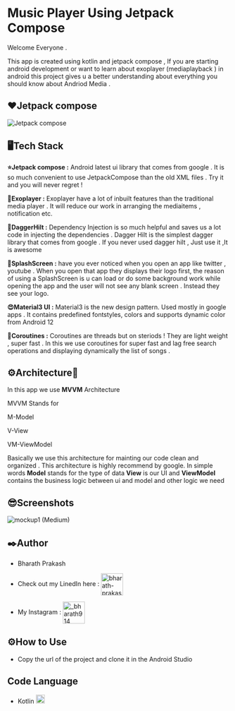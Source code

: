
# Music Player Using Jetpack Compose


Welcome Everyone . 

This app is created using kotlin and jetpack compose 
, If you are starting android development or want to learn about exoplayer (mediaplayback ) in android this project gives u a better understanding about everything you should know about Andriod Media . 




## ❤️Jetpack compose

![Jetpack compose](https://lh3.googleusercontent.com/Ryl7MmrnuqFetWpjTWxeav1ju1pdhmO6D08_qmCsX5YJI6Y0WNjWWqOSgadYMdrMT-Tqx9ypii-_ydQaDDn0TsXIVkHzqFezWGz_xrZ68GzL5JPi887B=w760-h760)

## 🖥️Tech Stack

**⭐Jetpack compose :**  Android latest ui library that comes from google . It is so much convenient to use JetpackCompose than the old XML files . Try it and you will never regret !

**🎵Exoplayer :**  Exoplayer have a lot of inbuilt features than the traditional media player . It will reduce our work in arranging the mediaitems , notification etc. 

**💉DaggerHilt :**  Dependency Injection is so much helpful and saves us a lot code in injecting the dependencies . Dagger Hilt is the simplest dagger library that comes from google . If you never used dagger hilt , Just use it ,It is awesome 

**📱SplashScreen :** have you ever noticed when you open an app like twitter , youtube . When you open that app they displays their logo first, the reason of using a SplashScreen is u can load or do some background work while opening the app and the user will not see any blank screen . Instead they see your logo.

**😍Material3 UI :** Material3 is the new design pattern. Used mostly in google apps . It contains predefined fontstyles, colors and supports dynamic color from Android 12

**🚀Coroutines :** Coroutines are threads but on steriods !
They are light weight , super fast 
.
In this we use coroutines for super fast and lag free search operations and displaying dynamically the list of songs . 


## ⚙️Architecture📐 
In this app we use **MVVM**  Architecture

MVVM Stands for 

M-Model

V-View

VM-ViewModel

Basically we use this architecture for mainting our code clean and organized . This architecture is highly recommend by google.
In simple words **Model** stands for the type of data 
**View** is our UI and **ViewModel** contains the business logic between ui and model and other logic we need
## 😎Screenshots



![mockup1 (Medium)](https://github.com/bharath914/MusicPlayer-JetpackCompose/assets/98139751/b9dcb31c-d3bb-48a4-bfdd-1e57631c8708)


## ✒️Author 
- Bharath Prakash

- Check out my LinedIn here :     <a href="https://linkedin.com/in/bharath-prakash-g77" target="blank"><img align="center"
            src="https://img.icons8.com/?size=512&id=108812&format=png" alt="bharath-prakash-g77" height="50"
            width="50" /></a>

- My Instagram :   <a href="https://instagram.com/_bharath914_" target="blank"><img align="center"
            src="https://img.icons8.com/?size=512&id=TEYr8ETaIfBJ&format=png" alt="_bharath914_" height="50" width="50" /></a>
## ⚙️How to Use
- Copy the url of the project and clone it in the Android Studio


## Code Language

- Kotlin    <a href="https://kotlinlang.org" target="_blank" rel="noreferrer">
        <img src="https://www.vectorlogo.zone/logos/kotlinlang/kotlinlang-icon.svg" alt="kotlin" width="20"
            height="20" />
    </a>

## 

